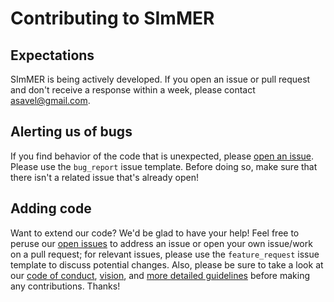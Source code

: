 # Contributing to SImMER

## Expectations
SImMER is being actively developed. If you open an issue or pull request and don't receive a response within a week, please contact asavel@gmail.com.

## Alerting us of bugs
If you find behavior of the code that is unexpected, please [open an issue](https://github.com/arjunsavel/SImMER/issues). Please use the ``bug_report`` issue template. Before doing so, make sure that there isn't a related issue that's already open!

## Adding code
Want to extend our code? We'd be glad to have your help! Feel free to peruse our
[open issues](https://github.com/arjunsavel/SImMER/issues) to address an issue or
open your own issue/work on a pull request; for relevant issues, please use the
``feature_request`` issue template to discuss potential changes. Also, please be
sure to take a look at our
[code of conduct](https://github.com/arjunsavel/SImMER/blob/master/CODE_OF_CONDUCT.md),
[vision](https://github.com/arjunsavel/SImMER/blob/master/VISION.md),
and [more detailed guidelines](https://simmer.readthedocs.io/en/latest/pages/contributing.html)
before making any contributions. Thanks!

